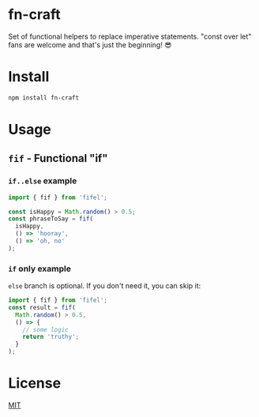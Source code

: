 # fn-craft
Set of functional helpers to replace imperative statements. "const over let" fans are welcome and that's just the beginning! 😎

# Install

```sh
npm install fn-craft
```

# Usage

## `fif` - Functional "if"

### `if..else` example

```js
import { fif } from 'fifel';

const isHappy = Math.random() > 0.5;
const phraseToSay = fif(
  isHappy,
  () => 'hooray',
  () => 'oh, no'
);
```

### `if` only example

`else` branch is optional. If you don't need it, you can skip it:

```js
import { fif } from 'fifel';
const result = fif(
  Math.random() > 0.5,
  () => {
    // some logic
    return 'truthy';
  }
);
```

# License
[MIT](LICENSE)
